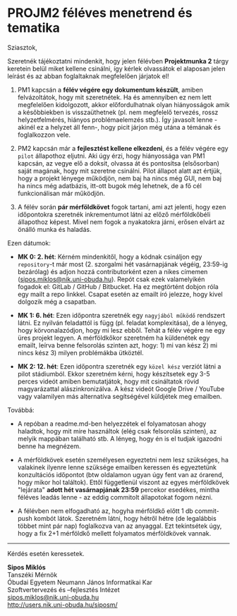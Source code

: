 # PROJM2 féléves menetrend és tematika
Sziasztok,

Szeretnék tájékoztatni mindenkit, hogy jelen félévben **Projektmunka 2** tárgy keretein belül miket kellene csinálni, így kérlek olvassátok el alaposan jelen leírást és az abban foglaltaknak megfelelően járjatok el!
1. PM1 kapcsán a **félév végére egy dokumentum készült**, amiben felvázoltátok, hogy mit szeretnétek. Ha és amennyiben ez nem lett megfelelően kidolgozott, akkor előfordulhatnak olyan hiányosságok amik a későbbiekben is visszaüthetnek (pl. nem megfelelő tervezés, rossz helyzetfelmérés, hiányos problémaelemzés stb.). Így javasolt lenne -akinél ez a helyzet áll fenn-, hogy picit járjon még utána a témának és foglalkozzon vele.

2. PM2 kapcsán már a **fejlesztést kellene elkezdeni**, és a félév végére egy `pilot` állapothoz eljutni. Aki úgy érzi, hogy hiányossága van PM1 kapcsán, az vegye elő a doksit, olvassa át és pontosítsa (elsősorban) saját magának, hogy mit szeretne csinálni. Pilot állapot alatt azt értjük, hogy a projekt lényege működjön, nem baj ha nincs még GUI, nem baj ha nincs még adatbázis, itt-ott bugok még lehetnek, de a fő cél funkcionálisan már működjön.

3. A félév során **pár mérföldkövet** fogok tartani, ami azt jelenti, hogy ezen időpontokra szeretnék inkrementumot látni az előző mérföldkőbéli állapothoz képest. Mivel nem fogok a nyakatokra járni, erősen elvárt az önálló munka és haladás.

Ezen dátumok:
- **MK 0: 2. hét**:
Kérném mindenkitől, hogy a kódnak csináljon egy `repository`-t már most (2. szorgalmi hét vasárnapjának végéig, 23:59-ig bezárólag) és adjon hozzá contributorként ezen a nikes címemen (sipos.miklos@nik.uni-obuda.hu). Repót csak ezek valamelyikén fogadok el: GitLab / GitHub / Bitbucket. Ha ez megtörtént dobjon róla egy mailt a repo linkkel. Csapat esetén az emailt író jelezze, hogy kivel dolgozik még a csapatban.

- **MK 1: 6. hét**:
Ezen időpontra szeretnék egy `nagyjából működő` rendszert látni. Ez nyilván feladattól is függ (pl. feladat komplexitása), de a lényeg, hogy körvonalazódjon, hogy mi lesz ebből. Tehát a félév végére ne egy üres projekt legyen. A mérföldkőkor szeretném ha küldenétek egy emailt, leírva benne felsorolás szinten azt, hogy: 1) mi van kész 2) mi nincs kész 3) milyen problémákba ütköztél.

- **MK 2: 12. hét**:
Ezen időpontra szeretnék egy `közel kész` verziót látni a pilot stádiumból. Ekkor szeretném kérni, hogy készítsetek egy 3-5 perces videót amiben bemutatjátok, hogy mit csináltatok rövid magyarázattal alászinkronizálva. A kész videót Google Drive / YouTube vagy valamilyen más alternatíva segítségével küldjétek meg emailben.


Továbbá:
- A repóban a readme.md-ben helyezzétek el folyamatosan ahogy haladtok, hogy mit mire használtok (elég csak felsorolás szinten), az melyik mappában található stb. A lényeg, hogy én is el tudjak igazodni benne ha megnézem.

- A mérföldkövek esetén személyesen egyeztetni nem lesz szükséges, ha valakinek ilyenre lenne szüksége emailben keressen és egyeztetünk konzultációs időpontot (btw oldalamon ugyan úgy fent van az órarend, hogy mikor hol találtok). Ettől függetlenül viszont az egyes mérföldkövek "lejárata" **adott hét vasárnapjának 23:59** percekor esedékes, mintha féléves leadás lenne - az eddig commitolt állapotokat fogom nézni.

- A félévben nem elfogadható az, hogyha mérföldkő előtt 1 db commit-push kombót látok. Szeretném látni, hogy hétről hétre (de legalábbis többet mint pár nap) foglalkozva van az anyaggal. Ezt tekintsétek úgy, hogy a fix 2+1 mérföldkő mellett folyamatos mérföldkövek vannak.

---

Kérdés esetén keressetek.

**Sipos Miklós**\
Tanszéki Mérnök\
Óbudai Egyetem Neumann János Informatikai Kar\
Szoftvertervezés és –fejlesztés Intézet\
sipos.miklos@nik.uni-obuda.hu\
http://users.nik.uni-obuda.hu/siposm/

